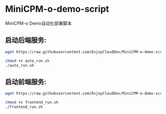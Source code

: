 # MiniCPM-o-demo-script
MiniCPM-o Demo自动化部署脚本



## 启动后端服务:

```bash
wget https://raw.githubusercontent.com/EnjoyCloudDev/MiniCPM-o-demo-script/refs/heads/main/auto_run.sh

chmod +x auto_run.sh
./auto_run.sh
```



## 启动前端服务:

```bash
wget https://raw.githubusercontent.com/EnjoyCloudDev/MiniCPM-o-demo-script/refs/heads/main/frontend_run.sh

chmod +x frontend_run.sh
./frontend_run.sh
```


